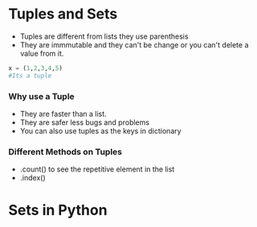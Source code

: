 # Tuples and Sets
* Tuples are different from lists they use parenthesis
* They are immmutable and they can't be change or you can't delete a value from it.

```Python
x = (1,2,3,4,5)
#Its a tuple
```

### Why use a Tuple
* They are faster than a list.
* They are safer less bugs and problems
* You can also use tuples as the keys in dictionary

### Different Methods on Tuples
* .count() to see the repetitive element in the list
* .index()

# Sets in Python
